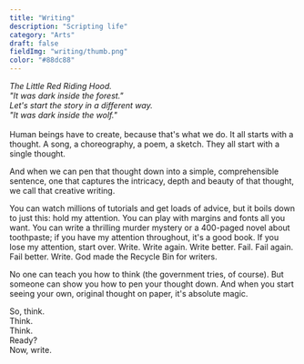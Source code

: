 ```yaml
---
title: "Writing"
description: "Scripting life"
category: "Arts"
draft: false
fieldImg: "writing/thumb.png"
color: "#88dc88"
---
```


<i>The Little Red Riding Hood.
<br>
"It was dark inside the forest."
<br>
Let's start the story in a different way.
<br> 
"It was dark inside the wolf."
<br> </i> <br>
Human beings have to create, because that's what we do. It all starts with a thought. A song, a choreography, a poem, a sketch. They all start with a single thought.

And when we can pen that thought down into a simple, comprehensible sentence, one that captures the intricacy, depth and beauty of that thought, we call that creative writing.

You can watch millions of tutorials and get loads of advice, but it boils down to just this: hold my attention. You can play with margins and fonts all you want. You can write a thrilling murder mystery or a 400-paged novel about toothpaste; if you have my attention throughout, it's a good book. If you lose my attention, start over. Write. Write again. Write better. Fail. Fail again. Fail better. Write. God made the Recycle Bin for writers.

No one can teach you how to think (the government tries, of course). But someone can show you how to pen your thought down. And when you start seeing your own, original thought on paper, it's absolute magic.

So, think.
<br>
Think.
<br>
Think.
<br>
Ready?
<br>
Now, write.

